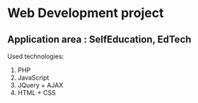 # Web Development project
## Application area : SelfEducation, EdTech

Used technologies:
1. PHP
2. JavaScript
3. JQuery + AJAX
4. HTML + CSS
